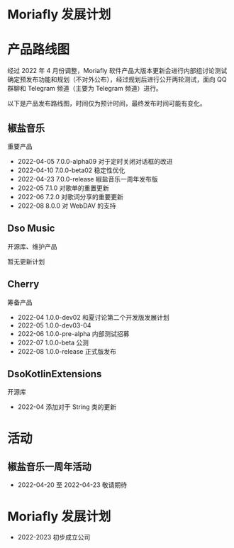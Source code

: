 # Moriafly 发展计划

# 产品路线图

经过 2022 年 4 月份调整，Moriafly 软件产品大版本更新会进行内部组讨论测试确定预发布功能和规划（不对外公布），经过规划后进行公开两轮测试，面向 QQ 群聊和 Telegram 频道（主要为 Telegram 频道）进行。

以下是产品发布路线图，时间仅为预计时间，最终发布时间可能有变化。

## 椒盐音乐

重要产品

- 2022-04-05 7.0.0-alpha09 对于定时关闭对话框的改进
- 2022-04-10 7.0.0-beta02 稳定性优化
- 2022-04-23 7.0.0-release 椒盐音乐一周年发布版
- 2022-05 7.1.0 对歌单的重置更新
- 2022-06 7.2.0 对歌词分享的重要更新
- 2022-08 8.0.0 对 WebDAV 的支持

## Dso Music

开源库、维护产品

暂无更新计划

## Cherry

筹备产品

- 2022-04 1.0.0-dev02 和夏讨论第二个开发版发展计划
- 2022-05 1.0.0-dev03-04 
- 2022-06 1.0.0-pre-alpha 内部测试招募
- 2022-07 1.0.0-beta 公测
- 2022-08 1.0.0-release 正式版发布

## DsoKotlinExtensions

开源库

- 2022-04 添加对于 String 类的更新

# 活动

## 椒盐音乐一周年活动

- 2022-04-20 至 2022-04-23 敬请期待

# Moriafly 发展计划

- 2022-2023 初步成立公司